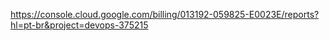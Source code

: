 https://console.cloud.google.com/billing/013192-059825-E0023E/reports?hl=pt-br&project=devops-375215